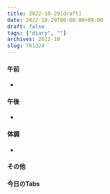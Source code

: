 ```yaml
---
title: 2022-10-29[draft]
date: 2022-10-29T00:00:00+09:00
draft: false
tags: ["diary", ""]
archives: 2022-10
slug: 761324
---
```

#### 午前
- 
#### 午後
- 
#### 体調
- 
#### その他
#### 今日のTabs